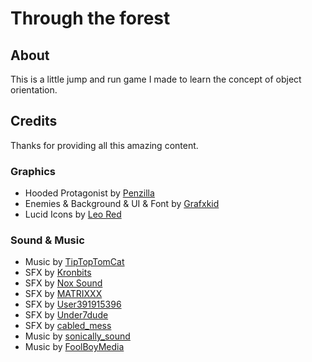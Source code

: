 <h1>Through the forest</h1>

<h2>About</h2>
<p>This is a little jump and run game I made to learn the concept of object orientation.</p>

<h2>Credits</h2>

  <p>Thanks for providing all this amazing content.</p>

  <h3>Graphics</h3>
  <ul>
    <li>Hooded Protagonist by <a href="https://penzilla.itch.io/hooded-protagonist">Penzilla</a></li>
    <li>Enemies & Background & UI & Font by <a href="https://grafxkid.itch.io/">Grafxkid</a></li>
    <li>Lucid Icons by <a href="https://leo-red.itch.io/lucid-icon-pack">Leo Red</a></li>
  </ul>
  
  <h3>Sound & Music</h3>

   <ul>
    <li>Music by <a href="https://tiptoptomcat.itch.io/8-bit-gameboy-songs-vol-2-gb-studio">TipTopTomCat</a></li>
    <li>SFX by <a href="https://kronbits.itch.io/freesfx">Kronbits</a></li>
    <li>SFX by <a href="https://nox-sound-design.itch.io/essentials-series-sfx-nox-sound">Nox Sound</a></li>
    <li>SFX by <a href="https://freesound.org/people/MATRIXXX_/sounds/515736/">MATRIXXX</a></li>
    <li>SFX by <a href="https://freesound.org/people/User391915396/sounds/570336/">User391915396</a></li>
    <li>SFX by <a href="https://freesound.org/people/Under7dude/sounds/163441/">Under7dude</a></li>
    <li>SFX by <a href="https://freesound.org/people/cabled_mess/sounds/350980/">cabled_mess</a></li>
    <li>Music by <a href="https://freesound.org/people/sonically_sound/sounds/624882/">sonically_sound</a></li>
    <li>Music by <a href="https://freesound.org/people/FoolBoyMedia/sounds/530064/">FoolBoyMedia</a></li>
  </ul>
